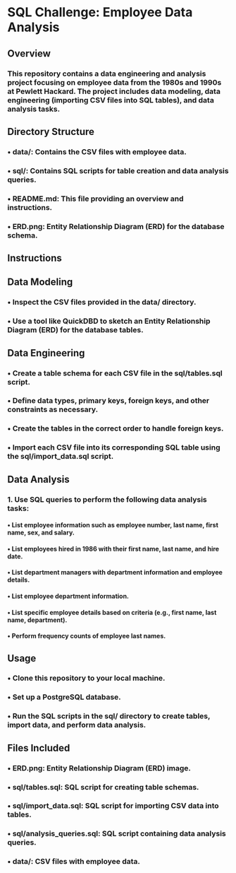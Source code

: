 # SQL Challenge: Employee Data Analysis

## Overview
### This repository contains a data engineering and analysis project focusing on employee data from the 1980s and 1990s at Pewlett Hackard. The project includes data modeling, data engineering (importing CSV files into SQL tables), and data analysis tasks.

## Directory Structure
### • data/: Contains the CSV files with employee data.
### • sql/: Contains SQL scripts for table creation and data analysis queries.
### • README.md: This file providing an overview and instructions.
### • ERD.png: Entity Relationship Diagram (ERD) for the database schema.

## Instructions
## Data Modeling
### • Inspect the CSV files provided in the data/ directory.
### • Use a tool like QuickDBD to sketch an Entity Relationship Diagram (ERD) for  the database tables.

## Data Engineering
### • Create a table schema for each CSV file in the sql/tables.sql script.
### • Define data types, primary keys, foreign keys, and other constraints as necessary.
### • Create the tables in the correct order to handle foreign keys.
### • Import each CSV file into its corresponding SQL table using the sql/import_data.sql script.

## Data Analysis
### 1. Use SQL queries to perform the following data analysis tasks:
#### • List employee information such as employee number, last name, first name, sex, and salary.
#### • List employees hired in 1986 with their first name, last name, and hire date.
#### • List department managers with department information and employee details.
#### • List employee department information.
#### • List specific employee details based on criteria (e.g., first name, last name, department).
#### • Perform frequency counts of employee last names.

## Usage
### • Clone this repository to your local machine.
### • Set up a PostgreSQL database.
### • Run the SQL scripts in the sql/ directory to create tables, import data, and perform data analysis.

## Files Included
### • ERD.png: Entity Relationship Diagram (ERD) image.
### • sql/tables.sql: SQL script for creating table schemas.
### • sql/import_data.sql: SQL script for importing CSV data into tables.
### • sql/analysis_queries.sql: SQL script containing data analysis queries.
### • data/: CSV files with employee data.

